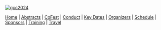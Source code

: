 
<div class="trim-p">

[![gcc2024](/images/events/gcc2024/gcc2024-banner-2.png)](/events/gcc2024/)

</div>
<div class="linkbox-horizontal trim-p">

[Home](/events/gcc2024/) |
[Abstracts](/events/gcc2024/abstracts/) |
[CoFest](/events/gcc2024/cofest/) |
[Conduct](/events/gcc2024/conduct/) |
[Key Dates](/events/gcc2024/key-dates/) |
[Organizers](/events/gcc2024/organizers/) |
[Schedule](/events/gcc2024/schedule/) |
[Sponsors](/events/gcc2024/sponsors/) |
[Training](/events/gcc2024/training/) |
[Travel](/events/gcc2024/travel/)

</div>
